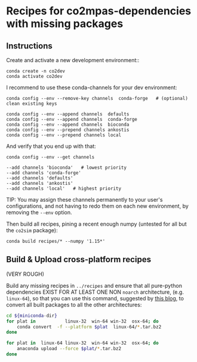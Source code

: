 # Recipes for co2mpas-dependencies with missing packages

## Instructions
Create and activate a new development environment::

    conda create -n co2dev
    conda activate co2dev

I recommend to use these conda-channels for your dev environment:


```
conda config --env --remove-key channels  conda-forge   # (optional) clean existing keys

conda config --env --append channels  defaults
conda config --env --append channels  conda-forge
conda config --env --append channels  bioconda
conda config --env --prepend channels ankostis
conda config --env --prepend channels local
```

And verify that you end up with that:


```
conda config --env --get channels

--add channels 'bioconda'   # lowest priority
--add channels 'conda-forge'
--add channels 'defaults'
--add channels 'ankostis'
--add channels 'local'   # highest priority
```

TIP:
    You may assign these channels permanently to your user's configurations, and 
    not having to redo them on each new environment, by removing the `--env` option.

Then build all recipes, pining a recent enough numpy (untested for all but the `co2sim` package):

    conda build recipes/* --numpy '1.15*'


## Build & Upload cross-platform recipes
(VERY ROUGH)

Build any missing recipes in `../recipes` and ensure that all pure-python dependencies
EXIST FOR AT LEAST ONE NON `noarch` architecture, (e.g. `linux-64`), so that
you can use this command, suggested by [this blog](https://medium.com/@Amet13/building-a-cross-platform-python-installer-using-conda-constructor-f91b70d393),
to convert all built packages to all the other architectures:

```bash
cd ${miniconda-dir}
for plat in           linux-32  win-64 win-32  osx-64; do
    conda convert  -f --platform $plat  linux-64/*.tar.bz2
done

for plat in  linux-64 linux-32  win-64 win-32  osx-64; do
    anaconda upload --force $plat/*.tar.bz2
done
```

